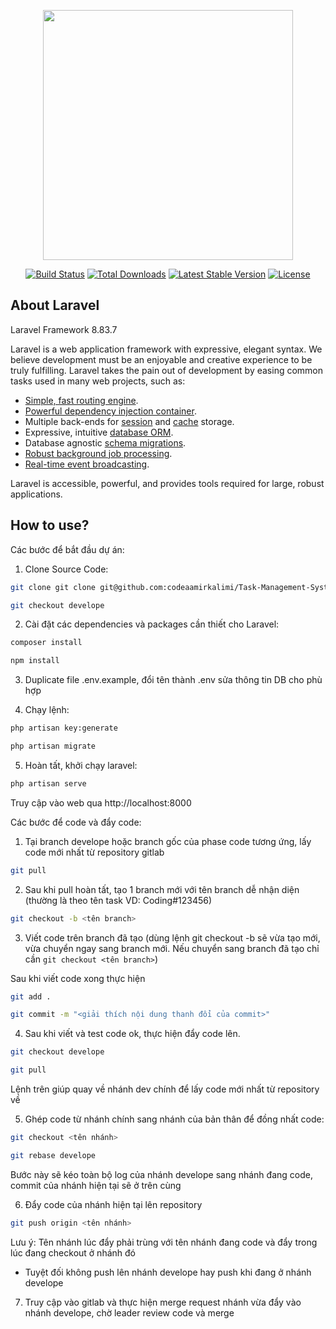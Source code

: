 <p align="center"><a href="https://laravel.com" target="_blank"><img src="https://raw.githubusercontent.com/laravel/art/master/logo-lockup/5%20SVG/2%20CMYK/1%20Full%20Color/laravel-logolockup-cmyk-red.svg" width="400"></a></p>

<p align="center">
<a href="https://travis-ci.org/laravel/framework"><img src="https://travis-ci.org/laravel/framework.svg" alt="Build Status"></a>
<a href="https://packagist.org/packages/laravel/framework"><img src="https://img.shields.io/packagist/dt/laravel/framework" alt="Total Downloads"></a>
<a href="https://packagist.org/packages/laravel/framework"><img src="https://img.shields.io/packagist/v/laravel/framework" alt="Latest Stable Version"></a>
<a href="https://packagist.org/packages/laravel/framework"><img src="https://img.shields.io/packagist/l/laravel/framework" alt="License"></a>
</p>

## About Laravel
Laravel Framework 8.83.7

Laravel is a web application framework with expressive, elegant syntax. We believe development must be an enjoyable and creative experience to be truly fulfilling. Laravel takes the pain out of development by easing common tasks used in many web projects, such as:

- [Simple, fast routing engine](https://laravel.com/docs/routing).
- [Powerful dependency injection container](https://laravel.com/docs/container).
- Multiple back-ends for [session](https://laravel.com/docs/session) and [cache](https://laravel.com/docs/cache) storage.
- Expressive, intuitive [database ORM](https://laravel.com/docs/eloquent).
- Database agnostic [schema migrations](https://laravel.com/docs/migrations).
- [Robust background job processing](https://laravel.com/docs/queues).
- [Real-time event broadcasting](https://laravel.com/docs/broadcasting).

Laravel is accessible, powerful, and provides tools required for large, robust applications.

## How to use?
Các bước để bắt đầu dự án:
1. Clone Source Code:
```bash
git clone git clone git@github.com:codeaamirkalimi/Task-Management-System-Laravel.git
```

```bash
git checkout develope
```

2. Cài đặt các dependencies và packages cần thiết cho Laravel:

```bash
composer install
```
```bash
npm install
```
3. Duplicate file .env.example, đổi tên thành .env sửa thông tin DB cho phù hợp

4. Chạy lệnh:

```bash
php artisan key:generate
```

```bash
php artisan migrate
```

5. Hoàn tất, khởi chạy laravel:

```bash
php artisan serve
```

Truy cập vào web qua http://localhost:8000

Các bước để code và đẩy code:

1. Tại branch develope hoặc branch gốc của phase code tương ứng, lấy code mới nhất từ repository gitlab

```bash
git pull
```

2. Sau khi pull hoàn tất, tạo 1 branch mới với tên branch dễ nhận diện (thường là theo tên task VD: Coding#123456)
```bash
git checkout -b <tên branch>
```

3. Viết code trên branch đã tạo (dùng lệnh git checkout -b sẽ vừa tạo mới, vừa chuyển ngay sang branch mới. Nếu chuyển sang branch đã tạo chỉ cần `git checkout <tên branch>`)

Sau khi viết code xong thực hiện

```bash
git add .
```

```bash
git commit -m "<giải thích nội dung thanh đổi của commit>"
```

4. Sau khi viết và test code ok, thực hiện đẩy code lên.

```bash
git checkout develope
```

```bash
git pull
```

Lệnh trên giúp quay về nhánh dev chính để lấy code mới nhất từ repository về

5. Ghép code từ nhánh chính sang nhánh của bản thân để đồng nhất code:

```bash
git checkout <tên nhánh>
```

```bash
git rebase develope
```

Bước này sẽ kéo toàn bộ log của nhánh develope sang nhánh đang code, commit của nhánh hiện tại sẽ ở trên cùng

6. Đẩy code của nhánh hiện tại lên repository

```bash
git push origin <tên nhánh>
```

Lưu ý: Tên nhánh lúc đẩy phải trùng với tên nhánh đang code và đẩy trong lúc đang checkout ở nhánh đó

- Tuyệt đối không push lên nhánh develope hay push khi đang ở nhánh develope

7. Truy cập vào gitlab và thực hiện merge request nhánh vừa đẩy vào nhánh develope, chờ leader review code và merge

